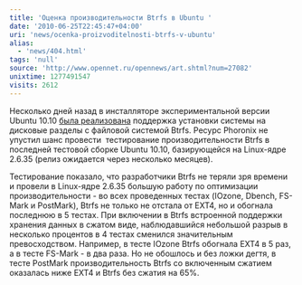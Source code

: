 ```yaml
---
title: 'Оценка производительности Btrfs в Ubuntu '
date: '2010-06-25T22:45:47+04:00'
uri: 'news/ocenka-proizvoditelnosti-btrfs-v-ubuntu'
alias: 
  - 'news/404.html'
tags: 'null'
source: 'http://www.opennet.ru/opennews/art.shtml?num=27082'
unixtime: 1277491547
visits: 2612
---
```

Несколько дней назад в инсталляторе экспериментальной версии Ubuntu 10.10 [была реализована](https://lists.ubuntu.com/archives/ubuntu-devel/2010-June/030918.html) поддержка установки системы на  дисковые разделы с файловой системой Btrfs. Ресурс Phoronix не упустил шанс провести  тестирование производительности Btrfs в последней тестовой сборке Ubuntu 10.10, базирующейся на Linux-ядре 2.6.35 (релиз ожидается через несколько месяцев).

Тестирование показало, что разработчики Btrfs не теряли зря времени и провели в Linux-ядре 2.6.35 большую работу по оптимизации производительности - во всех проведенных тестах (IOzone, Dbench, FS-Mark и PostMark), Btrfs не только не отстала от EXT4, но и обогнала последнюю в 5 тестах. При включении в Btrfs встроенной поддержки хранения данных в сжатом виде, наблюдавшийся небольшой разрыв в несколько процентов в 4 тестах сменился значительным превосходством. Например, в тесте IOzone Btrfs обогнала EXT4 в 5 раз, а в тесте FS-Mark - в два раза. Но не обошлось и без ложки дегтя, в тесте PostMark производительность Btrfs со включенным сжатием оказалась ниже EXT4 и Btrfs без сжатия на 65%.
